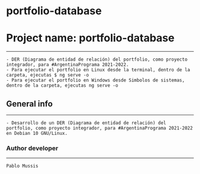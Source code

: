 # portfolio-database

# Project name: portfolio-database
***
	- DER (Diagrama de entidad de relación) del portfolio, como proyecto integrador, para #ArgentinaPrograma 2021-2022.
	- Para ejecutar el portfolio en Linux desde la terminal, dentro de la carpeta, ejecutas $ ng serve -o
	- Para ejecutar el portfolio en Windows desde Simbolos de sistemas, dentro de la carpeta, ejecutas ng serve -o

## General info
***
	- Desarrollo de un DER (Diagrama de entidad de relación) del portfolio, como proyecto integrador, para #ArgentinaPrograma 2021-2022 en Debian 10 GNU/Linux.

### Author developer
***
	Pablo Mussis
